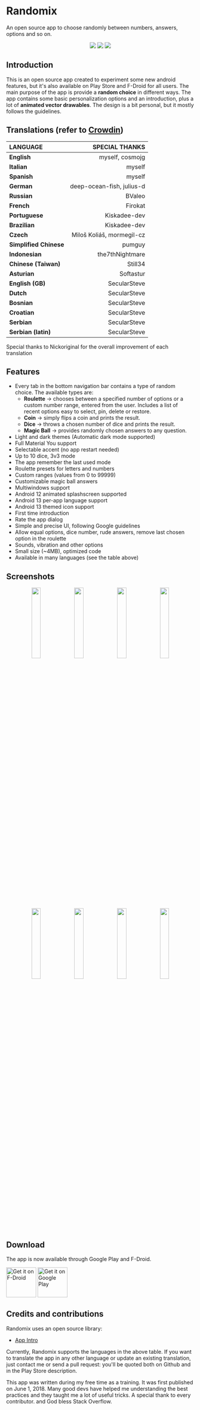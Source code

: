 # Randomix

An open source app to choose randomly between numbers, answers, options and so on.

<p align='center'>
  <a href='https://github.com/m-i-n-a-r/randomix/blob/master/LICENSE.md'><img src='https://img.shields.io/cocoapods/l/AFNetworking.svg'/></a>
  <img src='https://img.shields.io/github/v/release/m-i-n-a-r/randomix'/>
  <a title="Crowdin" target="_blank" href="https://crowdin.com/project/randomix"><img src="https://badges.crowdin.net/randomix/localized.svg"></a>
</p>

## Introduction

This is an open source app created to experiment some new android features, but it's also available
on Play Store and F-Droid for all users.
The main purpose of the app is provide a **random choice** in different ways. The app contains some
basic personalization options and an introduction, plus a lot of **animated vector drawables**. The
design is a bit personal, but it mostly follows the guidelines.

## Translations (refer to [Crowdin](https://crwd.in/randomix))

| LANGUAGE               |            SPECIAL THANKS |
|:-----------------------|--------------------------:|
| **English**            |           myself, cosmojg |
| **Italian**            |                    myself |
| **Spanish**            |                    myself |
| **German**             | deep-ocean-fish, julius-d |
| **Russian**            |                    BValeo |
| **French**             |                   Firokat |
| **Portuguese**         |              Kiskadee-dev |
| **Brazilian**          |              Kiskadee-dev |
| **Czech**              | Miloš Koliáš, mormegil-cz |
| **Simplified Chinese** |                    pumguy |
| **Indonesian**         |           the7thNightmare |
| **Chinese (Taiwan)**   |                   Still34 |
| **Asturian**           |                 Softastur |
| **English (GB)**       |              SecularSteve |
| **Dutch**              |              SecularSteve |
| **Bosnian**            |              SecularSteve |
| **Croatian**           |              SecularSteve |
| **Serbian**            |              SecularSteve |
| **Serbian (latin)**    |              SecularSteve |

Special thanks to Nickoriginal for the overall improvement of each translation

## Features

- Every tab in the bottom navigation bar contains a type of random choice. The available types are:
    - **Roulette** -> chooses between a specified number of options or a custom number range,
      entered from the user. Includes a list of recent options easy to select, pin, delete or
      restore.
    - **Coin** -> simply flips a coin and prints the result.
    - **Dice** -> throws a chosen number of dice and prints the result.
    - **Magic Ball** -> provides randomly chosen answers to any question.
- Light and dark themes (Automatic dark mode supported)
- Full Material You support
- Selectable accent (no app restart needed)
- Up to 10 dice, 3v3 mode
- The app remember the last used mode
- Roulette presets for letters and numbers
- Custom ranges (values from 0 to 99999)
- Customizable magic ball answers
- Multiwindows support
- Android 12 animated splashscreen supported
- Android 13 per-app language support
- Android 13 themed icon support
- First time introduction
- Rate the app dialog
- Simple and precise UI, following Google guidelines
- Allow equal options, dice number, rude answers, remove last chosen option in the roulette
- Sounds, vibration and other options
- Small size (~4MB), optimized code
- Available in many languages (see the table above)

## Screenshots

<p align='center'>
  <img src='https://i.imgur.com/tDc3Tb2.jpg' width='22%'/>
  <img src='https://i.imgur.com/FCe38ow.png' width='22%'/>
  <img src='https://i.imgur.com/vr4tYQ9.png' width='22%'/>
  <img src='https://i.imgur.com/0PZaSPX.png' width='22%'/>
  <img src='https://i.imgur.com/8TRHXEu.png' width='22%'/>
  <img src='https://i.imgur.com/DbjhZEl.png' width='22%'/>
  <img src='https://i.imgur.com/aMeqjeY.png' width='22%'/>
  <img src='https://i.imgur.com/XjAqpM0.png' width='22%'/>
</p>

## Download

The app is now available through Google Play and F-Droid.

[<img src="https://fdroid.gitlab.io/artwork/badge/get-it-on.png"
alt="Get it on F-Droid"
height="80">](https://f-droid.org/packages/com.minar.randomix/)
[<img src="https://play.google.com/intl/en_us/badges/images/generic/en-play-badge.png"
alt="Get it on Google Play"
height="80">](https://play.google.com/store/apps/details?id=com.minar.randomix)

## Credits and contributions

Randomix uses an open source library:

- [App Intro](https://github.com/AppIntro/AppIntro)

Currently, Randomix supports the languages in the above table. If you want to translate the app in
any other language or update an existing translation, just contact me or send a pull request: you'll
be quoted both on Github and in the Play Store description.

This app was written during my free time as a training. It was first published on June 1, 2018. Many
good devs have helped me understanding the best practices and they taught me a lot of useful tricks.
A special thank to every contributor. and God bless Stack Overflow.
